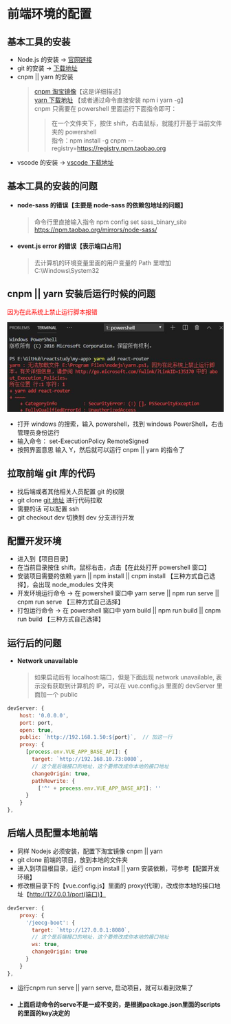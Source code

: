 # 前端环境的配置

## 基本工具的安装

- Node.js 的安装 → [官网链接](https://nodejs.org/zh-cn/download/)
- git 的安装 → [下载地址](https://git-scm.com/downloads)
- cnpm || yarn 的安装
  > [cnpm 淘宝镜像](https://developer.aliyun.com/mirror/NPM?from=tnpm)【这是详细描述】  
  > [yarn 下载地址](https://yarn.bootcss.com/docs/install/#windows-stable) 【或者通过命令直接安装 npm i yarn -g】  
  > cnpm 只需要在 powershell 里面运行下面指令即可：
  >
  > > 在一个文件夹下，按住 shift，右击鼠标，就能打开基于当前文件夹的 powershell  
  > > 指令：npm install -g cnpm --registry=https://registry.npm.taobao.org
- vscode 的安装 → [vscode 下载地址](https://code.visualstudio.com/)

## 基本工具的安装的问题

- #### node-sass 的错误【主要是 node-sass 的依赖包地址的问题】
  > 命令行里直接输入指令 npm config set sass_binary_site https://npm.taobao.org/mirrors/node-sass/
- #### event.js error 的错误【表示端口占用】
  > 去计算机的环境变量里面的用户变量的 Path 里增加 C:\Windows\System32

## cnpm || yarn 安装后运行时候的问题

<font color=red>因为在此系统上禁止运行脚本报错</font>

![cnpm || yarn错误指令展示](../images/yarn-err.jpg)

- 打开 windows 的搜索，输入 powershell，找到 windows PowerShell，右击管理员身份运行
- 输入命令： set-ExecutionPolicy RemoteSigned
- 按照界面意思 输入 Y，然后就可以运行 cnpm || yarn 的指令了

## 拉取前端 git 库的代码

- 找后端或者其他相关人员配置 git 的权限
- git clone [git 地址](http://gitlab.ggn.top/web/saas-admin.git) 进行代码拉取
- 需要的话 可以配置 ssh
- git checkout dev 切换到 dev 分支进行开发

## 配置开发环境

- 进入到【项目目录】
- 在当前目录按住 shift，鼠标右击，点击【在此处打开 powershell 窗口】
- 安装项目需要的依赖 yarn || npm install || cnpm install 【三种方式自己选择】，会出现 node_modules 文件夹
- 开发环境运行命令 → 在 powershell 窗口中 yarn serve || npm run serve || cnpm run serve 【三种方式自己选择】
- 打包运行命令 → 在 powershell 窗口中 yarn build || npm run build || cnpm run build 【三种方式自己选择】

## 运行后的问题

- #### Network unavailable
  > 如果启动后有 localhost:端口，但是下面出现 network unavailable, 表示没有获取到计算机的 IP，可以在 vue.config.js 里面的 devServer 里面加一个 public

```js
devServer: {
    host: '0.0.0.0',
    port: port,
    open: true,
    public: `http://192.168.1.50:${port}`,  // 加这一行
    proxy: {
      [process.env.VUE_APP_BASE_API]: {
        target: `http://192.168.10.73:8080`,
        // 这个是后端接口的地址，这个要修改成你本地的接口地址
        changeOrigin: true,
        pathRewrite: {
          ['^' + process.env.VUE_APP_BASE_API]: ''
      }
    }
},

```

<!-- ## 测试环境的部署
- 找相关人员配置jenkins的权限
- 执行前，先确认项目中是否存在dist文件夹,dist里的就是打包后的文件
- 然后打开[jenkins的地址](http://10.168.1.186:8082/)，定位 前端分支：datashow-demo，点击下拉，执行Build Now即可 -->

## 后端人员配置本地前端

- 同样 Nodejs 必须安装，配置下淘宝镜像 cnpm || yarn
- git clone 前端的项目，放到本地的文件夹
- 进入到项目根目录，运行 cnpm install || yarn 安装依赖，可参考【配置开发环境】
- 修改根目录下的【vue.config.js】里面的 proxy(代理)，改成你本地的接口地址【http://127.0.0.1/port(端口)】

```js {4}
devServer: {
    proxy: {
      '/jeecg-boot': {
        target: `http://127.0.0.1:8080`,
        // 这个是后端接口的地址，这个要修改成你本地的接口地址
        ws: true,
        changeOrigin: true
      }
    }
},
```
- 运行cnpm run serve || yarn serve, 启动项目，就可以看到效果了
- #### 上面启动命令的serve不是一成不变的，是根据package.json里面的scripts的里面的key决定的